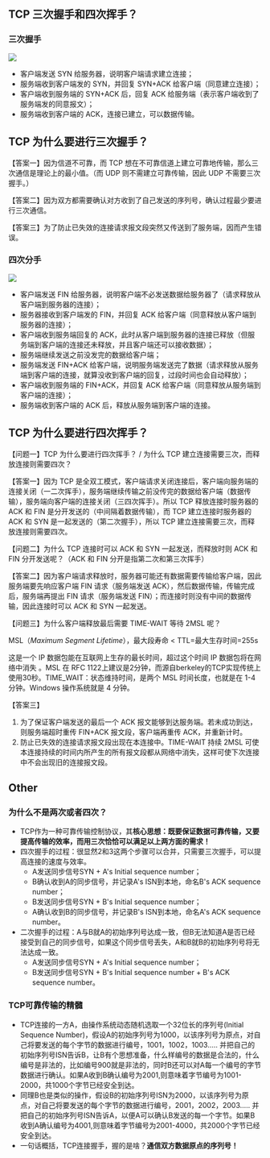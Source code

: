 ## TCP 三次握手和四次挥手？

### 三次握手

![](https://raw.githubusercontent.com/huihut/interview/master/images/TCP%E4%B8%89%E6%AC%A1%E6%8F%A1%E6%89%8B%E5%BB%BA%E7%AB%8B%E8%BF%9E%E6%8E%A5.png)

- 客户端发送 SYN 给服务器，说明客户端请求建立连接；
- 服务端收到客户端发的 SYN，并回复 SYN+ACK 给客户端（同意建立连接）；
- 客户端收到服务端的 SYN+ACK 后，回复 ACK 给服务端（表示客户端收到了服务端发的同意报文）；
- 服务端收到客户端的 ACK，连接已建立，可以数据传输。

## TCP 为什么要进行三次握手？

【答案一】因为信道不可靠，而 TCP 想在不可靠信道上建立可靠地传输，那么三次通信是理论上的最小值。（而 UDP 则不需建立可靠传输，因此 UDP 不需要三次握手。）

【答案二】因为双方都需要确认对方收到了自己发送的序列号，确认过程最少要进行三次通信。

【答案三】为了防止已失效的连接请求报文段突然又传送到了服务端，因而产生错误。

### 四次分手

![](https://raw.githubusercontent.com/huihut/interview/master/images/TCP%E5%9B%9B%E6%AC%A1%E6%8C%A5%E6%89%8B%E9%87%8A%E6%94%BE%E8%BF%9E%E6%8E%A5.png)

- 客户端发送 FIN 给服务器，说明客户端不必发送数据给服务器了（请求释放从客户端到服务器的连接）；
- 服务器接收到客户端发的 FIN，并回复 ACK 给客户端（同意释放从客户端到服务器的连接）；
- 客户端收到服务端回复的 ACK，此时从客户端到服务器的连接已释放（但服务端到客户端的连接还未释放，并且客户端还可以接收数据）；
- 服务端继续发送之前没发完的数据给客户端；
- 服务端发送 FIN+ACK 给客户端，说明服务端发送完了数据（请求释放从服务端到客户端的连接，就算没收到客户端的回复，过段时间也会自动释放）；
- 客户端收到服务端的 FIN+ACK，并回复 ACK 给客户端（同意释放从服务端到客户端的连接）；
- 服务端收到客户端的 ACK 后，释放从服务端到客户端的连接。

## TCP 为什么要进行四次挥手？

【问题一】TCP 为什么要进行四次挥手？ / 为什么 TCP 建立连接需要三次，而释放连接则需要四次？

【答案一】因为 TCP 是全双工模式，客户端请求关闭连接后，客户端向服务端的连接关闭（一二次挥手），服务端继续传输之前没传完的数据给客户端（数据传输），服务端向客户端的连接关闭（三四次挥手）。所以 TCP 释放连接时服务器的 ACK 和 FIN 是分开发送的（中间隔着数据传输），而 TCP 建立连接时服务器的 ACK 和 SYN 是一起发送的（第二次握手），所以 TCP 建立连接需要三次，而释放连接则需要四次。

【问题二】为什么 TCP 连接时可以 ACK 和 SYN 一起发送，而释放时则 ACK 和 FIN 分开发送呢？（ACK 和 FIN 分开是指第二次和第三次挥手）

【答案二】因为客户端请求释放时，服务器可能还有数据需要传输给客户端，因此服务端要先响应客户端 FIN 请求（服务端发送 ACK），然后数据传输，传输完成后，服务端再提出 FIN 请求（服务端发送 FIN）；而连接时则没有中间的数据传输，因此连接时可以 ACK 和 SYN 一起发送。

【问题三】为什么客户端释放最后需要 TIME-WAIT 等待 2MSL 呢？

MSL（*Maximum Segment Lifetime*），最大段寿命 < TTL=最大生存时间=255s

这是一个 IP 数据包能在互联网上生存的最长时间，超过这个时间 IP 数据包将在网络中消失 。MSL 在 RFC 1122上建议是2分钟，而源自berkeley的TCP实现传统上使用30秒。TIME_WAIT：状态维持时间，是两个 MSL 时间长度，也就是在 1-4 分钟。Windows 操作系统就是 4 分钟。

【答案三】

1. 为了保证客户端发送的最后一个 ACK 报文能够到达服务端。若未成功到达，则服务端超时重传 FIN+ACK 报文段，客户端再重传 ACK，并重新计时。
2. 防止已失效的连接请求报文段出现在本连接中。TIME-WAIT 持续 2MSL 可使本连接持续的时间内所产生的所有报文段都从网络中消失，这样可使下次连接中不会出现旧的连接报文段。

## Other

### 为什么不是两次或者四次？

- TCP作为一种可靠传输控制协议，其**核心思想：既要保证数据可靠传输，又要提高传输的效率，而用三次恰恰可以满足以上两方面的需求！**
- 四次握手的过程：很显然2和3这两个步骤可以合并，只需要三次握手，可以提高连接的速度与效率。
  - A发送同步信号SYN + A's Initial sequence number；
  - B确认收到A的同步信号，并记录A's ISN到本地，命名B's ACK sequence number；
  - B发送同步信号SYN + B's Initial sequence number；
  - A确认收到B的同步信号，并记录B's ISN到本地，命名A's ACK sequence number。
- 二次握手的过程：A与B就A的初始序列号达成一致，但B无法知道A是否已经接受到自己的同步信号，如果这个同步信号丢失，A和B就B的初始序列号将无法达成一致。
  - A发送同步信号SYN + A's Initial sequence number；
  - B发送同步信号SYN + B's Initial sequence number + B's ACK sequence number。

### TCP可靠传输的精髓

- TCP连接的一方A，由操作系统动态随机选取一个32位长的序列号(Initial Sequence Number)，假设A的初始序列号为1000，以该序列号为原点，对自己将要发送的每个字节的数据进行编号，1001，1002，1003..... 并把自己的初始序列号ISN告诉B，让B有个思想准备，什么样编号的数据是合法的，什么编号是非法的，比如编号900就是非法的，同时B还可以对A每一个编号的字节数据进行确认。如果A收到B确认编号为2001,则意味着字节编号为1001-2000，共1000个字节已经安全到达。
- 同理B也是类似的操作，假设B的初始序列号ISN为2000，以该序列号为原点，对自己将要发送的每个字节的数据进行编号，2001，2002，2003..... 并把自己的初始序列号ISN告诉A，以便A可以确认B发送的每一个字节。如果B收到A确认编号为4001,则意味着字节编号为2001-4000，共2000个字节已经安全到达。
- 一句话概括，TCP连接握手，握的是啥？**通信双方数据原点的序列号！**